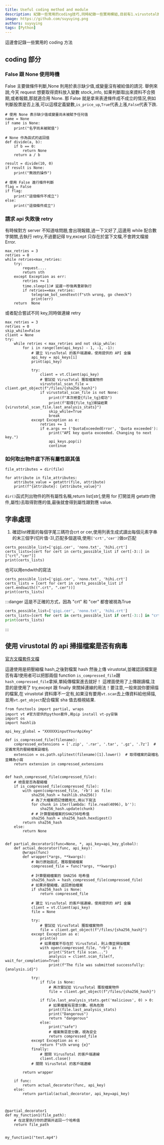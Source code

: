 ```yaml
---
title: Useful coding method and module
description: 紀錄一些常用的coding技巧,同時紀錄一些實用模組,目前有1.virustotal的module vt的使用介紹,2.如何取出物件底下所有屬性跟其值
image: https://github.com/suyuying.png
authors: suyuying
tags: [Python]
---
```


這邊會記錄一些實用的 coding 方法

## coding 部分

### False 跟 None 使用時機

False 主要做條件判斷,None 則用於表示缺少值,或變量沒有被給值的請況.
舉例來說,今天 request 想要取得資料放入變數 stock_info, 如果判斷取出來資料不合預期,或者報錯,那就適合用 None.
那 False 就是拿來表達條件成不成立的情況,例如判斷股票是否上漲,可以這樣定義變數,`is_price_up`,`True`代表上漲,`False`代表下跌.

```
# 使用 None 表示缺少值或變量尚未被賦予任何值
name = None
if name is None:
    print("名字尚未被賦值")

# None 作為函式的返回值
def divide(a, b):
    if b == 0:
        return None
    return a / b

result = divide(10, 0)
if result is None:
    print("無效的操作")

# 使用 False 進行條件判斷
flag = False
if flag:
    print("這個條件不成立")
else:
    print("這個條件成立")

```

### 請求 api 失敗後 retry

有時候對方 server 不知道啥問題,會出現報錯,過一下又好了,這邊用 while 配合數字開關,去執行 retry,不過要記得 try,except 只存在於當下文檔,不會跨文檔接 Error.

```
max_retries = 3
retries = 0
while retries<max_retries:
    try:
        request....
        return sth
    except Exception as err:
        retries += 1
        time.sleep(1)# 延遲一秒後再重新執行
        if retries==max_retries:
            telegram_bot_sendtext(f"sth wrong, go cheeck")
            print(err)
    return  None
```

或者配合嘗試不同 key,同時做連線 retry

<!--truncate-->

```
max_retries = 3
retries = 0
skip_while=False
client = None
try:
    while retries < max_retries and not skip_while:
        for i in range(len(api_keys) - 1, -1, -1):
            # 建立 VirusTotal 的客戶端連線，使用提供的 API 金鑰
            api_key = api_keys[i]
            print(api_key)

            try:
                client = vt.Client(api_key)
                # 嘗試從 VirusTotal 獲取檔案物件
                virustotal_scan_file = client.get_object(f"/files/{sha256_hash}")
                if virustotal_scan_file is not None:
                    print(f"本次檢查{file_tg}成功")
                    print(f"取得{file_tg}掃描結果{virustotal_scan_file.last_analysis_stats}")
                    skip_while=True
                    break
            except Exception as e:
                retries += 1
                if e.args == ('QuotaExceededError', 'Quota exceeded'):
                    print("API key quota exceeded. Changing to next key.")
                    api_keys.pop(i)
                    continue
```

### 如何取出物件底下所有屬性跟其值

```
file_attributes = dir(file)

for attribute in file_attributes:
    attribute_value = getattr(file, attribute)
    print(f"{attribute}: {attribute_value}")

```

`dir()`函式列出物件的所有屬性名稱,return list[str],使用 for 打開並用 getattr(物件,屬性)去取得對應的值,最後就會得到屬性跟對應 value.

## 字串處理

1. 確認list裡面的每個字尾三碼符合crt or cer,使用列表生成式讀出每個元素字串的末三個字(切片值-3),匹配多個選項,使用`['crt','cer']`做or匹配

```python3
certs_possible_list=['gigi.cer', 'nono.txt', 'hihi.crt']
certs_lists=[cert for cert in certs_possible_list if cert[-3::] in ["crt","cer"]]
print(certs_lists)
```
也可以用endwith的寫法

```python3
certs_possible_list=['gigi.cer', 'nono.txt', 'hihi.crt']
certs_lists = [cert for cert in certs_possible_list if cert.endswith((".crt", ".cer"))]
print(certs_lists)
```

:::danger
這是不正確的方式，因為 "crt" 和 "cer" 都會被視為True

```python
certs_possible_list=['gigi.cer', 'nono.txt', 'hihi.crt']
certs_lists=[cert for cert in certs_possible_list if cert[-3::] in "crt" or "cer"]
print(certs_lists)
```

:::

## 使用 virustotal 的 api 掃描檔案是否有病毒

[官方文檔套件文檔](https://virustotal.github.io/vt-py/howtoinstall.html)

這邊使用是把壓縮檔 hash,之後對檔案 hash 然後上傳 virustotal,並確認該檔案是否有毒!使用者可以把那兩個 function `is_compressed_file`跟`hash_compressed_file`拿掉,單純傳檔案進去就好！
這裡面使用了上傳跟讀檔,注意的是使用了 try,except 跟 finally 來關掉連線的用法！要注意,一般來說你要掃描的檔案,在 virustotal 資料庫不一定有,如果沒有要用`vt.scan`去上傳資料給他掃描,並用`vt.get_object`配合檔案 sha 值去檢視結果.

```
from functools import partial, wraps
import vt #官方提供的python套件,用pip install vt-py安裝
import os
import hashlib

api_key_global = "XXXXXXinputYourApiKey"

def is_compressed_file(filename):
    compressed_extensions = ['.zip', '.rar', '.tar', '.gz', '.7z']  # 定義常見的壓縮檔案副檔名
    extension = os.path.splitext(filename)[1].lower()  # 取得檔案的副檔名並轉為小寫
    return extension in compressed_extensions


def hash_compressed_file(compressed_file):
    # 檢查是否為壓縮檔
    if is_compressed_file(compressed_file):
        with open(compressed_file, 'rb') as file:
            sha256_hash = hashlib.sha256()
            # 為了大檔案把記憶體用光,用以下寫法
            for chunk in iter(lambda: file.read(4096), b''):
                sha256_hash.update(chunk)
            # # 計算壓縮檔案的SHA256哈希值
            sha256_hash = sha256_hash.hexdigest()
        return sha256_hash
    else:
        return None


def partial_decorator1(func=None, *, api_key=api_key_global):
    def actual_decorator(func, api_key):
        @wraps(func)
        def wrapper(*args, **kwargs):
            # 執行原始函式，獲取壓縮檔案
            compressed_file = func(*args, **kwargs)

            # 計算壓縮檔案的 SHA256 哈希值
            sha256_hash = hash_compressed_file(compressed_file)
            # 如果非壓縮檔，返回原始檔案
            if sha256_hash is None:
                return compressed_file

            # 建立 VirusTotal 的客戶端連線，使用提供的 API 金鑰
            client = vt.Client(api_key)
            file = None

            try:
                # 嘗試從 VirusTotal 獲取檔案物件
                file = client.get_object(f"/files/{sha256_hash}")
            except Exception as e:
                print(e)
                # 如果檔案不存在於 VirusTotal，則上傳並掃描檔案
                with open(compressed_file, "rb") as f:
                    print("Start file scan...")
                    analysis = client.scan_file(f, wait_for_completion=True)
                    print(f"The file was submitted successfully: {analysis.id}")

            try:
                if file is None:
                    # 再次嘗試從 VirusTotal 獲取檔案物件
                    file = client.get_object(f"/files/{sha256_hash}")

                if file.last_analysis_stats.get('malicious', 0) > 0:
                    # 如果檔案有惡意分數，視為危險
                    print(file.last_analysis_stats)
                    print("Dangerous")
                    return "dangerous"
                else:
                    print("safe")
                    # 檔案無惡意分數，視為安全
                    return compressed_file
            except Exception as e:
                return f"sth wrong {e}"
            finally:
                # 關閉 VirusTotal 的客戶端連線
                client.close()
            # 關閉 VirusTotal 的客戶端連線

        return wrapper

    if func:
        return actual_decorator(func, api_key)
    else:
        return partial(actual_decorator, api_key=api_key)



@partial_decorator1
def my_function1(file_path):
    # 在这里执行你的逻辑并返回一个哈希值
    return file_path


my_function1("test.mp4")
```
